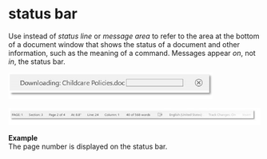 # status bar

Use instead of *status line* or *message area* to refer
to the area at the bottom of a document window that shows the
status of a document and other information, such as the meaning of a
command. Messages appear *on*, not *in*, the status bar.

![](media/status-bar/1622172745.png)

![](media/status-bar/1474851511.png)

**Example**  
The page number is displayed on the status bar.
